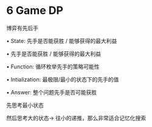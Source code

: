 # 6 Game DP

博弈有先后手

• State: 先手是否能获胜 / 能够获得的最大利益

• 先手是否能获胜 / 能够获得的最大利益

• Function: 循环枚举先手的策略可能性

• Intialization: 最极限/最小的状态下的先手的值

• Answer: 整个问题先手是否可能获胜

先思考最小状态

然后思考大的状态-> 往小的递推，那么非常适合记忆化搜索
